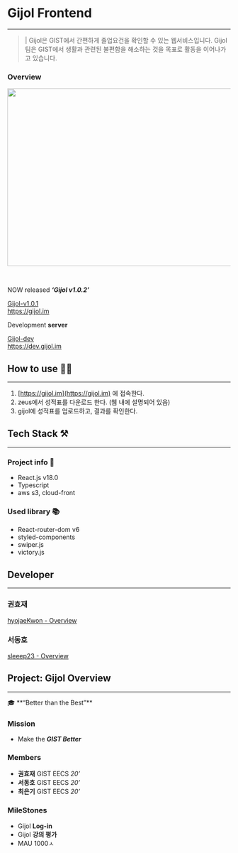 # Gijol Frontend

---

> | Gijol은 GIST에서 간편하게 졸업요건을 확인할 수 있는 웹서비스입니다. Gijol팀은 GIST에서 생활과 관련된 불편함을 해소하는 것을 목표로 활동을 이어나가고 있습니다.


### Overview 

<p align="center"> <img width=600 height=400 src="https://user-images.githubusercontent.com/70755947/182047691-4a6e864b-4763-40a8-ada4-1a400bd204d1.gif"> </p>
<br>

NOW released ***‘Gijol v1.0.2’***

[Gijol-v1.0.1](https://gijol.im/) <br/> https://gijol.im

Development **server**

[Gijol-dev](https://dev.gijol.im/) <br/> https://dev.gijol.im

## How to use 🤷‍♂️

---

1. [https://gijol.im](https://gijol.im) 에 접속한다.
2. zeus에서 성적표를 다운로드 한다. (웹 내에 설명되어 있음)
3. gijol에 성적표를 업로드하고, 결과를 확인한다.

## Tech Stack ⚒️

---

### Project info 💁

- React.js v18.0
- Typescript
- aws s3, cloud-front

### Used library 📚

- React-router-dom v6
- styled-components
- swiper.js
- victory.js

## Developer

---

### 권효재

[hyojaeKwon - Overview](https://github.com/hyojaeKwon)

### 서동호

[sleeep23 - Overview](https://github.com/sleeep23)

## Project: Gijol Overview

---

<aside>
🎓 **“Better than the Best”**

</aside>

### Mission

- Make the ***GIST Better***

### Members

- **권효재** GIST EECS *20’*
- **서동호** GIST EECS *20’*
- **최은기** GIST EECS *20’*

### MileStones

- Gijol **Log-in**
- Gijol **강의 평가**
- MAU 1000ㅅ
